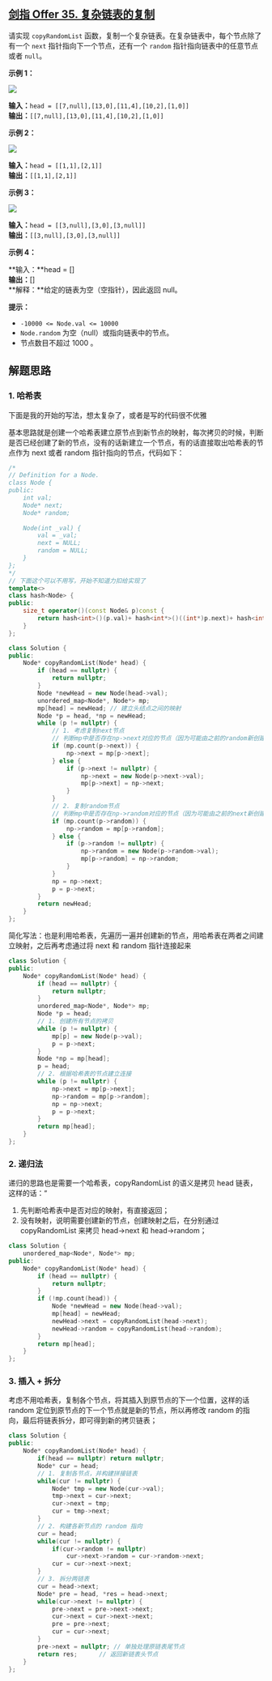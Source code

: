 ## [剑指 Offer 35. 复杂链表的复制](https://leetcode.cn/problems/fu-za-lian-biao-de-fu-zhi-lcof/)

请实现 `copyRandomList` 函数，复制一个复杂链表。在复杂链表中，每个节点除了有一个 `next` 指针指向下一个节点，还有一个 `random` 指针指向链表中的任意节点或者 `null`。

**示例 1：**

![](https://assets.leetcode-cn.com/aliyun-lc-upload/uploads/2020/01/09/e1.png)

**输入：**`head = [[7,null],[13,0],[11,4],[10,2],[1,0]]`  
**输出：**`[[7,null],[13,0],[11,4],[10,2],[1,0]]`

**示例 2：**

![](https://assets.leetcode-cn.com/aliyun-lc-upload/uploads/2020/01/09/e2.png)

**输入：**`head = [[1,1],[2,1]]  `  
**输出：**`[[1,1],[2,1]]`

**示例 3：**

**![](https://assets.leetcode-cn.com/aliyun-lc-upload/uploads/2020/01/09/e3.png)**

**输入：**`head = [[3,null],[3,0],[3,null]]  `  
**输出：**`[[3,null],[3,0],[3,null]]`

**示例 4：**

**输入：**head = []  
**输出：**[]  
**解释：**给定的链表为空（空指针），因此返回 null。

**提示：**

- `-10000 <= Node.val <= 10000`
- `Node.random` 为空（null）或指向链表中的节点。
- 节点数目不超过 1000 。

## 解题思路
### 1. 哈希表

下面是我的开始的写法，想太复杂了，或者是写的代码很不优雅

基本思路就是创建一个哈希表建立原节点到新节点的映射，每次拷贝的时候，判断是否已经创建了新的节点，没有的话新建立一个节点，有的话直接取出哈希表的节点作为 next 或者 random 指针指向的节点，代码如下：

```cpp
/*
// Definition for a Node.
class Node {
public:
    int val;
    Node* next;
    Node* random;
    
    Node(int _val) {
        val = _val;
        next = NULL;
        random = NULL;
    }
};
*/
// 下面这个可以不用写，开始不知道力扣给实现了
template<>
class hash<Node> {
public:
	size_t operator()(const Node& p)const {
		return hash<int>()(p.val)+ hash<int*>()((int*)p.next)+ hash<int*>()((int*)p.random);
	}
};

class Solution {
public:
    Node* copyRandomList(Node* head) {
        if (head == nullptr) {
            return nullptr;
        }
        Node *newHead = new Node(head->val);
        unordered_map<Node*, Node*> mp;
        mp[head] = newHead; // 建立头结点之间的映射
        Node *p = head, *np = newHead;
        while (p != nullptr) {
            // 1. 考虑复制next节点
            // 判断mp中是否存在np->next对应的节点（因为可能由之前的random新创建）
            if (mp.count(p->next)) {
                np->next = mp[p->next];
            } else {
                if (p->next != nullptr) {
                    np->next = new Node(p->next->val);
                    mp[p->next] = np->next;
                }
            }
            // 2. 复制random节点
            // 判断mp中是否存在np->random对应的节点（因为可能由之前的next新创建）
            if (mp.count(p->random)) {
                np->random = mp[p->random];
            } else {
                if (p->random != nullptr) {
                    np->random = new Node(p->random->val);
                    mp[p->random] = np->random;
                } 
            }
            np = np->next;
            p = p->next;
        }
        return newHead;
    }
};
```

简化写法：也是利用哈希表，先遍历一遍并创建新的节点，用哈希表在两者之间建立映射，之后再考虑通过将 next 和 random 指针连接起来

```cpp
class Solution {
public:
    Node* copyRandomList(Node* head) {
        if (head == nullptr) {
            return nullptr;
        }
        unordered_map<Node*, Node*> mp;
        Node *p = head;
        // 1. 创建所有节点的拷贝
        while (p != nullptr) {
            mp[p] = new Node(p->val);
            p = p->next;
        }
        Node *np = mp[head];
        p = head;
        // 2. 根据哈希表的节点建立连接
        while (p != nullptr) {
            np->next = mp[p->next];
            np->random = mp[p->random];
            np = np->next;
            p = p->next;
        }
        return mp[head];
    }
};
```

### 2. 递归法

递归的思路也是需要一个哈希表，copyRandomList 的语义是拷贝 head 链表，这样的话：“
1. 先判断哈希表中是否对应的映射，有直接返回；
2. 没有映射，说明需要创建新的节点，创建映射之后，在分别通过 copyRandomList 来拷贝 head->next 和 head->random；

```cpp
class Solution {
    unordered_map<Node*, Node*> mp;
public:
    Node* copyRandomList(Node* head) {
        if (head == nullptr) {
            return nullptr;
        }
        if (!mp.count(head)) {
            Node *newHead = new Node(head->val);
            mp[head] = newHead;
            newHead->next = copyRandomList(head->next);
            newHead->random = copyRandomList(head->random);
        } 
        return mp[head];
    }
};
```

### 3. 插入 + 拆分

考虑不用哈希表，复制各个节点，将其插入到原节点的下一个位置，这样的话 random 定位到原节点的下一个节点就是新的节点，所以再修改 random 的指向，最后将链表拆分，即可得到新的拷贝链表；

```cpp
class Solution {
public:
    Node* copyRandomList(Node* head) {
        if(head == nullptr) return nullptr;
        Node* cur = head;
        // 1. 复制各节点，并构建拼接链表
        while(cur != nullptr) {
            Node* tmp = new Node(cur->val);
            tmp->next = cur->next;
            cur->next = tmp;
            cur = tmp->next;
        }
        // 2. 构建各新节点的 random 指向
        cur = head;
        while(cur != nullptr) {
            if(cur->random != nullptr)
                cur->next->random = cur->random->next;
            cur = cur->next->next;
        }
        // 3. 拆分两链表
        cur = head->next;
        Node* pre = head, *res = head->next;
        while(cur->next != nullptr) {
            pre->next = pre->next->next;
            cur->next = cur->next->next;
            pre = pre->next;
            cur = cur->next;
        }
        pre->next = nullptr; // 单独处理原链表尾节点
        return res;      // 返回新链表头节点
    }
};
```